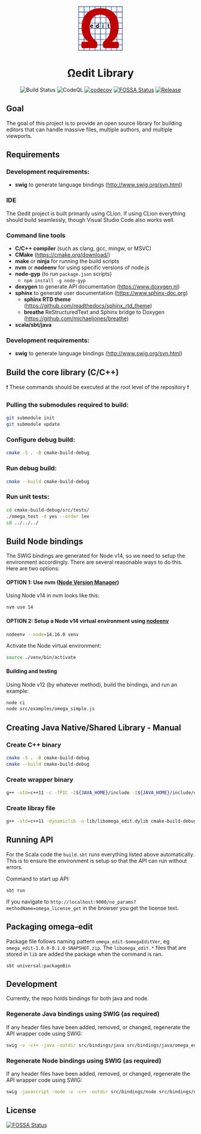 <!--
  Copyright (c) 2021-2022 Concurrent Technologies Corporation.                                                       

  Licensed under the Apache License, Version 2.0 (the "License"); you may not use this file except in compliance
  with the License.  You may obtain a copy of the License at                                                    

      http://www.apache.org/licenses/LICENSE-2.0

  Unless required by applicable law or agreed to in writing, software is distributed under the License is       
  distributed on an "AS IS" BASIS, WITHOUT WARRANTIES OR CONDITIONS OF ANY KIND, either express or              
  implied.  See the License for the specific language governing permissions and limitations under the License.  
-->

<div align="center">
<p>
    <img alt="Omega Edit Logo" src="https://raw.githubusercontent.com/ctc-oss/omega-edit/main/images/OmegaEditLogo.png" width=120>
</p>

<h1>Ωedit Library</h1>


![Build Status](https://github.com/ctc-oss/omega-edit/workflows/Unit%20Tests/badge.svg)
![CodeQL](https://github.com/ctc-oss/omega-edit/workflows/CodeQL/badge.svg)
[![codecov](https://codecov.io/gh/ctc-oss/omega-edit/branch/main/graph/badge.svg)](https://codecov.io/gh/ctc-oss/omega-edit)
[![FOSSA Status](https://app.fossa.com/api/projects/git%2Bgithub.com%2Fctc-oss%2Fomega-edit.svg?type=shield)](https://app.fossa.com/projects/git%2Bgithub.com%2Fctc-oss%2Fomega-edit?ref=badge_shield)
[![Release](https://shields.io/github/v/release/ctc-oss/omega-edit?display_name=tag&include_prereleases&sort=semver)](https://github.com/ctc-oss/omega-edit/releases)

</div>

## Goal

The goal of this project is to provide an open source library for building editors that can handle massive files,
multiple authors, and multiple viewports.

## Requirements
### Development requirements:

- **swig** to generate language bindings (http://www.swig.org/svn.html)

### IDE

The Ωedit project is built primarily using CLion.  If using CLion everything should build seamlessly, though Visual
Studio Code also works well.

### Command line tools

- **C/C++ compiler** (such as clang, gcc, mingw, or MSVC)
- **CMake** (https://cmake.org/download/)
- **make** or **ninja** for running the build scripts
- **nvm** or **nodeenv** for using specific versions of node.js
- **node-gyp** (to run `package.json` scripts)
  - `npm install -g node-gyp`
- **doxygen** to generate API documentation (https://www.doxygen.nl)
- **sphinx** to generate user documentation (https://www.sphinx-doc.org)
  - **sphinx RTD theme** (https://github.com/readthedocs/sphinx_rtd_theme)
  - **breathe** ReStructuredText and Sphinx bridge to Doxygen (https://github.com/michaeljones/breathe)
- **scala/sbt/java**

### Development requirements:

- **swig** to generate language bindings (http://www.swig.org/svn.html)

## Build the core library (C/C++)

:exclamation: These commands should be executed at the root level of the repository :exclamation:

### Pulling the submodules required to build:

```bash
git submodule init
git submodule update
```

### Configure debug build:

```bash
cmake -S . -B cmake-build-debug
```

### Run debug build:

```bash
cmake --build cmake-build-debug
```

### Run unit tests:

```bash
cd cmake-build-debug/src/tests/
./omega_test -d yes --order lex
cd ../../../
```

## Build Node bindings

The SWIG bindings are generated for Node v14, so we need to setup the environment accordingly.  There are several reasonable ways to do this.  Here are two options:

#### **OPTION 1:** Use nvm ([Node Version Manager](https://github.com/nvm-sh/nvm))

Using Node v14 in nvm looks like this:

```bash
nvm use 14
```

#### **OPTION 2:** Setup a Node v14 virtual environment using [nodeenv](https://pypi.org/project/nodeenv/)

```bash
nodeenv --node=14.16.0 venv
```

Activate the Node virtual environment:

```bash
source ./venv/bin/activate
```

#### Building and testing

Using Node v12 (by whatever method), build the bindings, and run an example:

```bash
node ci
node src/examples/omega_simple.js
```

## Creating Java Native/Shared Library - Manual

### Create C++ binary

```bash
cmake -S . -B cmake-build-debug
cmake --build cmake-build-debug
```

### Create wrapper binary

```bash
g++ -std=c++11 -c -fPIC -I${JAVA_HOME}/include -I${JAVA_HOME}/include/darwin src/bindings/java/omega_edit_wrap.cxx -o lib/omega_edit_wrap.o
```

### Create libray file

```bash
g++ -std=c++11 -dynamiclib -o lib/libomega_edit.dylib cmake-build-debug/libomega_edit.a lib/omega_edit_wrap.o -lc
```

## Running API

For the Scala code the `build.sbt` runs everything listed above automatically. This is to ensure the environment is setup so that the API can run without errors.

Command to start up API:

```
sbt run
```

If you navigate to `http://localhost:9000/no_params?methodName=omega_license_get` in the browser you get the license text.

## Packaging omega-edit

Package file follows naming pattern `omega_edit-$omegaEditVer`, eg `omega_edit-1.0.0-0.1.0-SNAPSHOT.zip`.
The `libomega_edit.*` files that are stored in `lib` are added the package when the command is ran.

```
sbt universal:packageBin
```

## Development

Currently, the repo holds bindings for both java and node.


### Regenerate Java bindings using SWIG (as required)

If any header files have been added, removed, or changed, regenerate the API wrapper code using SWIG:

```bash
swig -v -c++ -java -outdir src/bindings/java src/bindings/java/omega_edit.i
```

### Regenerate Node bindings using SWIG (as required)

If any header files have been added, removed, or changed, regenerate the API wrapper code using SWIG:

```bash
swig -javascript -node -v -c++ -outdir src/bindings/node src/bindings/node/omega_edit.i
```

## License

[![FOSSA Status](https://app.fossa.com/api/projects/git%2Bgithub.com%2Fctc-oss%2Fomega-edit.svg?type=large)](https://app.fossa.com/projects/git%2Bgithub.com%2Fctc-oss%2Fomega-edit?ref=badge_large)
